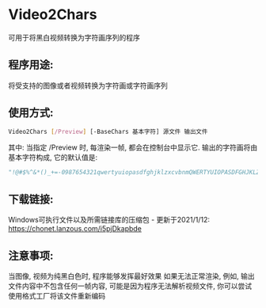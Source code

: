 # Video2Chars
可用于将黑白视频转换为字符画序列的程序

## 程序用途:
将受支持的图像或者视频转换为字符画或字符画序列

## 使用方式:
```sh
Video2Chars [/Preview] [-BaseChars 基本字符] 源文件 输出文件
```
其中: 当指定 /Preview 时, 每渲染一帧, 都会在控制台中显示它. 输出的字符画将由基本字符构成, 它的默认值是:
```py
"!@#$%^&*()_+=-0987654321qwertyuiopasdfghjklzxcvbnmQWERTYUIOPASDFGHJKLZXCVBNM,. "
```

## 下载链接:
Windows可执行文件以及所需链接库的压缩包 - 更新于2021/1/12: https://chonet.lanzous.com/i5pjDkapbde

## 注意事项:
当图像, 视频为纯黑白色时, 程序能够发挥最好效果
如果无法正常渲染, 例如, 输出文件内容中不包含任何一帧内容, 可能是因为程序无法解析视频文件, 你可以尝试使用格式工厂将该文件重新编码
